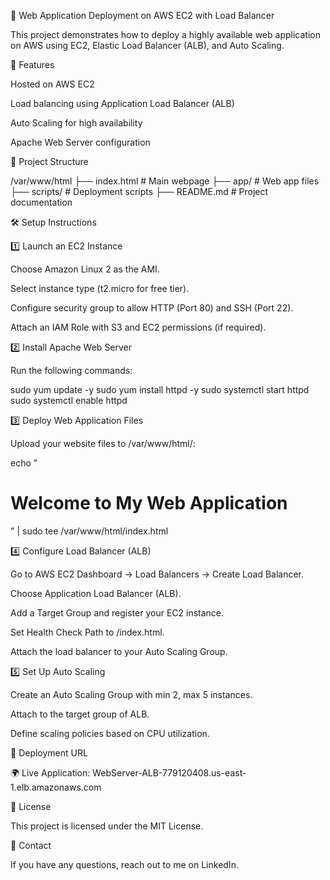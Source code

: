 🚀 Web Application Deployment on AWS EC2 with Load Balancer

This project demonstrates how to deploy a highly available web application on AWS using EC2, Elastic Load Balancer (ALB), and Auto Scaling.

🌟 Features

Hosted on AWS EC2

Load balancing using Application Load Balancer (ALB)

Auto Scaling for high availability

Apache Web Server configuration

📂 Project Structure

/var/www/html
├── index.html  # Main webpage
├── app/        # Web app files
├── scripts/    # Deployment scripts
├── README.md   # Project documentation

🛠 Setup Instructions

1️⃣ Launch an EC2 Instance

Choose Amazon Linux 2 as the AMI.

Select instance type (t2.micro for free tier).

Configure security group to allow HTTP (Port 80) and SSH (Port 22).

Attach an IAM Role with S3 and EC2 permissions (if required).

2️⃣ Install Apache Web Server

Run the following commands:

sudo yum update -y
sudo yum install httpd -y
sudo systemctl start httpd
sudo systemctl enable httpd

3️⃣ Deploy Web Application Files

Upload your website files to /var/www/html/:

echo "<h1>Welcome to My Web Application</h1>" | sudo tee /var/www/html/index.html

4️⃣ Configure Load Balancer (ALB)

Go to AWS EC2 Dashboard → Load Balancers → Create Load Balancer.

Choose Application Load Balancer (ALB).

Add a Target Group and register your EC2 instance.

Set Health Check Path to /index.html.

Attach the load balancer to your Auto Scaling Group.

5️⃣ Set Up Auto Scaling

Create an Auto Scaling Group with min 2, max 5 instances.

Attach to the target group of ALB.

Define scaling policies based on CPU utilization.

📌 Deployment URL

🌍 Live Application: WebServer-ALB-779120408.us-east-1.elb.amazonaws.com

📜 License

This project is licensed under the MIT License.

📧 Contact

If you have any questions, reach out to me on LinkedIn.

